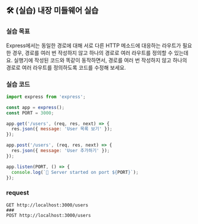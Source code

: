 ## 🛠️ (실습) 내장 미들웨어 실습

### 실습 목표

Express에서는 동일한 경로에 대해 서로 다른 HTTP 메소드에 대응하는 라우트가 필요한 경우, 경로를 여러 번 작성하지 않고 하나의 경로로 여러 라우트를 정의할 수 있는데요. 실행기에 작성된 코드와 똑같이 동작하면서, 경로를 여러 번 작성하지 않고 하나의 경로로 여러 라우트를 정의하도록 코드를 수정해 보세요.

### 실습 코드

```js
import express from 'express';

const app = express();
const PORT = 3000;

app.get('/users', (req, res, next) => {
  res.json({ message: 'User 목록 보기' });
});

app.post('/users', (req, res, next) => {
  res.json({ message: 'User 추가하기' });
});

app.listen(PORT, () => {
  console.log(`🚀 Server started on port ${PORT}`);
});
```

### request

```http
GET http://localhost:3000/users
###
POST http://localhost:3000/users
```
